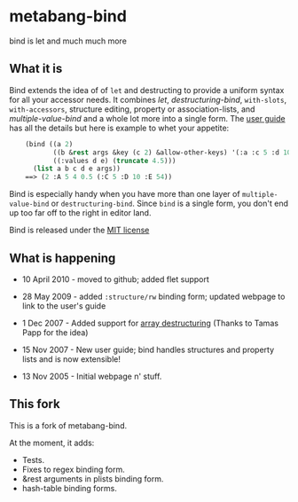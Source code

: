# metabang-bind

bind is let and much much more

## What it is

Bind extends the idea of of `let` and destructing to provide a uniform syntax for all your accessor needs. It combines _let_, _destructuring-bind_, `with-slots`, `with-accessors`, structure editing, property or association-lists, and _multiple-value-bind_ and a whole lot more into a single form. The [user guide](https://common-lisp.net/project/metabang-bind/user-guide.html) has all the details but here is example to whet your appetite:

```lisp
    (bind ((a 2)  
           ((b &rest args &key (c 2) &allow-other-keys) '(:a :c 5 :d 10 :e 54))  
           ((:values d e) (truncate 4.5)))  
      (list a b c d e args))  
    ==> (2 :A 5 4 0.5 (:C 5 :D 10 :E 54)) 
```

Bind is especially handy when you have more than one layer of `multiple-value-bind` or `destructuring-bind`. Since `bind` is a single form, you don't end up too far off to the right in editor land.

Bind is released under the [MIT license](http://www.opensource.org/licenses/mit-license.php)

## What is happening

- 10 April 2010 - moved to github; added flet support

- 28 May 2009 - added `:structure/rw` binding form; updated webpage to link to the user's guide

- 1 Dec 2007 - Added support for [array destructuring](user-guide.html#array-bindings) (Thanks to Tamas Papp for the idea)

- 15 Nov 2007 - New user guide; bind handles structures and property lists and is now extensible!

- 13 Nov 2005 - Initial webpage n' stuff.

## This fork

This is a fork of metabang-bind.

At the moment, it adds:

- Tests.
- Fixes to regex binding form.
- &rest arguments in plists binding form.
- hash-table binding forms.
